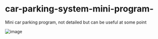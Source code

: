 # car-parking-system-mini-program-
Mini car parking program, not detailed but can be useful at some point

![image](https://user-images.githubusercontent.com/88248852/222163445-56264c82-1760-4df5-b3b1-4e55d0f48428.png)
